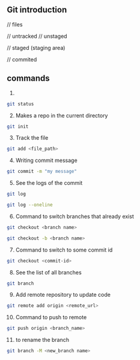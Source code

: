 ## Git introduction

// files

// untracked
// unstaged

// staged (staging area)

// commited

## commands

1.

```bash
git status
```

2. Makes a repo in the current directory

```bash
git init
```

3. Track the file

```bash
git add <file_path>
```

4. Writing commit message

```bash
git commit -m "my message"
```

5. See the logs of the commit

```bash
git log
```

```bash
git log --oneline
```

6. Command to switch branches that already exist

```bash
git checkout <branch name>
```

```bash
git checkout -b <branch name>
```

7. Command to switch to some commit id

```bash
git checkout <commit-id>
```

8. See the list of all branches

```bash
git branch
```

9. Add remote repository to update code

```bash
git remote add origin <remote_url>
```

10. Command to push to remote

```bash
git push origin <branch_name>
```

11. to rename the branch

```bash
git branch -M <new_branch name>
```
